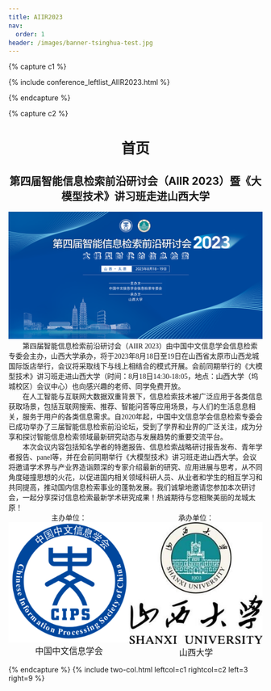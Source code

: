 ```yaml
---
title: AIIR2023
nav:
  order: 1
header: /images/banner-tsinghua-test.jpg
---
```


{% capture c1 %}

{% include conference_leftlist_AIIR2023.html %}

{% endcapture %}

{% capture c2 %}

<h1 style="text-align: center">首页</h1>

<h2 style="text-align: center">第四届智能信息检索前沿研讨会（AIIR 2023）暨《大模型技术》讲习班走进山西大学</h2>

<div style="text-align: center">
    <img src="./assets/首页图片1.png" alt="">
</div>
<div style="font-family: Times New Roman,'宋体',serif">
    &emsp;&emsp;第四届智能信息检索前沿研讨会（AIIR 2023）由中国中文信息学会信息检索专委会主办，山西大学承办，将于2023年8月18日至19日在山西省太原市山西龙城国际饭店举行，会议将采取线下与线上相结合的模式开展。会前同期举行的《大模型技术》讲习班走进山西大学（时间：8月18日14:30-18:05，地点：山西大学（坞城校区）会议中心）也向感兴趣的老师、同学免费开放。
</div>
<div style="font-family: Times New Roman,'宋体',serif">
    &emsp;&emsp;在人工智能与互联网大数据双重背景下，信息检索技术被广泛应用于各类信息获取场景，包括互联网搜索、推荐、智能问答等应用场景，与人们的生活息息相关，服务于用户的各类信息需求。自2020年起，中国中文信息学会信息检索专委会已成功举办了三届智能信息检索前沿论坛，受到了学界和业界的广泛关注，成为分享和探讨智能信息检索领域最新研究动态与发展趋势的重要交流平台。
</div>
<div style="font-family: Times New Roman,'宋体',serif">
    &emsp;&emsp;本次会议内容包括知名学者的特邀报告、信息检索战略研讨报告发布、青年学者报告、panel等，并在会前同期举行《大模型技术》讲习班走进山西大学。会议将邀请学术界与产业界造诣颇深的专家介绍最新的研究、应用进展与思考，从不同角度碰撞思想的火花，以促进国内相关领域科研人员、从业者和学生的相互学习和共同提高，推动国内信息检索事业的蓬勃发展。我们诚挚地邀请您参加本次研讨会，一起分享探讨信息检索最新学术研究成果！热诚期待与您相聚美丽的龙城太原！
</div>
<div style="display: flex;justify-content: space-around;font-family: Times New Roman,'宋体',serif">
    <div>
        <div style="text-align: center">主办单位：</div>
        <img src="./assets/中文信息学会logo.png" alt="">
        <div style="text-align: center;font-size: larger">中国中文信息学会</div>
    </div>
    <div>
        <div style="text-align: center;">承办单位：</div>
        <img src="./assets/山西大学logo.jpg" alt="">
        <div style="text-align: center;font-size: larger">山西大学</div>
    </div>
</div>

{% endcapture %}
{% include two-col.html leftcol=c1 rightcol=c2 left=3 right=9 %}
